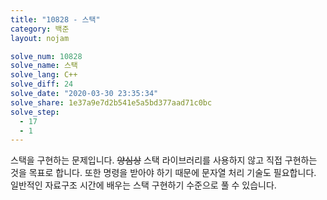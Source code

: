 ```yaml
---
title: "10828 - 스택"
category: 백준
layout: nojam

solve_num: 10828
solve_name: 스택
solve_lang: C++
solve_diff: 24
solve_date: "2020-03-30 23:35:34"
solve_share: 1e37a9e7d2b541e5a5bd377aad71c0bc
solve_step:
  - 17
  - 1
---
```


스택을 구현하는 문제입니다. ~~양심상~~ 스택 라이브러리를 사용하지 않고 직접 구현하는 것을 목표로 합니다. 또한 명령을 받아야 하기 때문에 문자열 처리 기술도 필요합니다. 일반적인 자료구조 시간에 배우는 스택 구현하기 수준으로 풀 수 있습니다.
